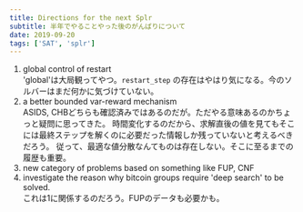 ```yaml
---
title: Directions for the next Splr
subtitle: 半年でやることやった後のがんばりについて
date: 2019-09-20
tags: ['SAT', 'splr']
---
```


1. global control of restart  
  'global'は大局観ってやつ。`restart_step` の存在はやはり気になる。今のソルバーはまだ何かに気づけていない。
1. a better bounded var-reward mechanism  
  ASIDS, CHBどちらも確認済みではあるのだが。ただやる意味あるのかちょっと疑問に思ってきた。
  時間変化するのだから、求解直後の値を見てもそこには最終ステップを解くのに必要だった情報しか残っていないと考えるべきだろう。
  従って、最適な値分散なんてものは存在しない。そこに至るまでの履歴も重要。
1. new category of problems based on something like FUP, CNF
1. investigate the reason why bitcoin groups require 'deep search' to be solved.  
  これは1に関係するのだろう。FUPのデータも必要かも。
